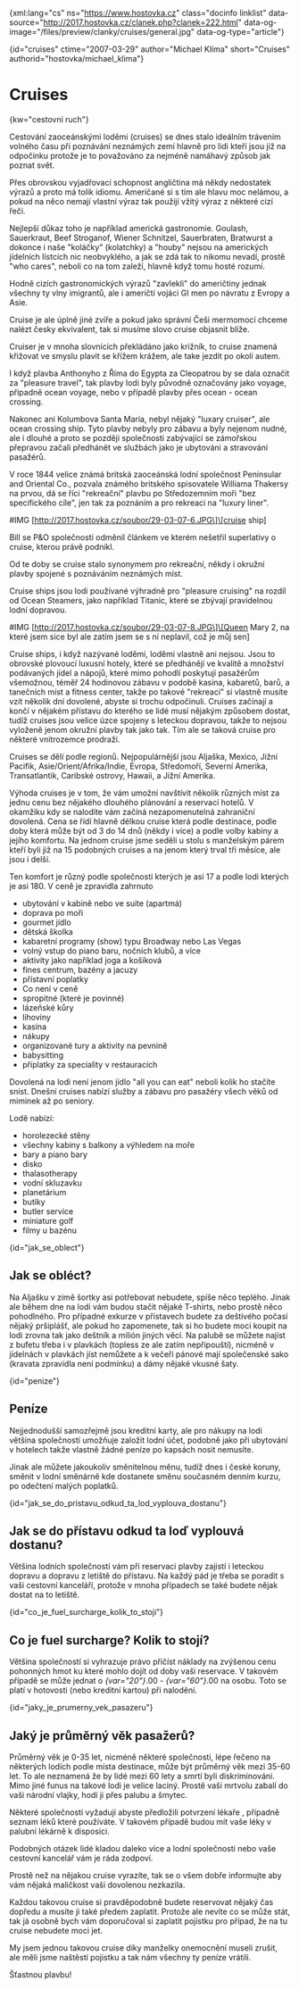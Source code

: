 
{xml:lang="cs" ns="https://www.hostovka.cz" class="docinfo linklist" data-source="http://2017.hostovka.cz/clanek.php?clanek=222.html" data-og-image="/files/preview/clanky/cruises/general.jpg" data-og-type="article"}

{id="cruises" ctime="2007-03-29" author="Michael Klíma" short="Cruises" authorid="hostovka/michael_klima"}

# Cruises

<!-- generated attribute kw by user_udpatekw.sh on 2019-03-11, do not edit -->

{kw="cestovní ruch"}

Cestování zaoceánskými loděmi (cruises) se dnes stalo ideálním trávením volného času při poznávání neznámých zemí hlavně pro lidi kteří jsou již na odpočinku protože je to považováno za nejméně namáhavý způsob jak poznat svět.

Přes obrovskou vyjadřovací schopnost angličtina má někdy nedostatek výrazů a proto má tolik idiomu. Američané si s tím ale hlavu moc nelámou, a pokud na něco nemají vlastní výraz tak použijí vžitý výraz z některé cizí řeči.

Nejlepší důkaz toho je například americká gastronomie. Goulash, Sauerkraut, Beef Stroganof, Wiener Schnitzel, Sauerbraten, Bratwurst a dokonce i naše "koláčky" (kolatchky) a "houby" nejsou na amerických jídelních lístcích nic neobvyklého, a jak se zdá tak to nikomu nevadí, prostě "who cares", neboli co na tom zaleží, hlavně když tomu hosté rozumí.

Hodně cizích gastronomických výrazů "zavlekli" do američtiny jednak všechny ty vlny imigrantů, ale i američtí vojáci GI men po návratu z Evropy a Asie.

Cruise je ale úplně jiné zvíře a pokud jako správní Češi mermomocí chceme nalézt česky ekvivalent, tak si musíme slovo cruise objasnit blíže.

Cruiser je v mnoha slovnících překládáno jako križník, to cruise znamená křižovat ve smyslu plavit se křížem krážem, ale take jezdit po okolí autem.

I když plavba Anthonyho z Říma do Egypta za Cleopatrou by se dala označit za "pleasure travel", tak plavby lodi byly původně označovány jako voyage, připadně ocean voyage, nebo v případě plavby přes ocean - ocean crossing.

Nakonec ani Kolumbova Santa Maria, nebyl nějaký "luxary cruiser", ale ocean crossing ship. Tyto plavby nebyly pro zábavu a byly nejenom nudné, ale i dlouhé a proto se později společnosti zabývající se zámořskou přepravou začali předhánět ve službách jako je ubytováni a stravování pasažérů.

V roce 1844 velice známá britská zaoceánská lodní společnost Peninsular and Oriental Co., pozvala známého britského spisovatele Williama Thakersy na prvou, dá se říci "rekreační" plavbu po Středozemním moři "bez specifického cíle", jen tak za poznáním a pro rekreaci na "luxury liner".

#IMG \[http://2017.hostovka.cz/soubor/29-03-07-6.JPG\]\[cruise ship\]

Bill se P&O společnosti odměnil článkem ve kterém nešetřil superlativy o cruise, kterou právě podnikl.

Od te doby se cruise stalo synonymem pro rekreační, někdy i okružní plavby spojené s poznáváním neznámých míst.

Cruise ships jsou lodi používané výhradně pro "pleasure cruising" na rozdíl od Ocean Steamers, jako například Titanic, které se zbývají pravidelnou lodní dopravou.

#IMG \[http://2017.hostovka.cz/soubor/29-03-07-8.JPG\]\[Queen Mary 2, na které jsem sice byl ale zatím jsem se s ní neplavil, což je můj sen\]

Cruise ships, i když nazývané loděmi, loděmi vlastně ani nejsou. Jsou to obrovské plovoucí luxusní hotely, které se předhánějí ve kvalitě a množství podávaných jídel a nápojů, které mimo pohodlí poskytují pasažérům všemožnou, téměř 24 hodinovou zábavu v podobě kasina, kabaretů, barů, a tanečních míst a fitness center, takže po takové "rekreaci" si vlastně musíte vzít několik dní dovolené, abyste si trochu odpočinuli. Cruises začínají a končí v nějakém přístavu do kterého se lidé musí nějakým způsobem dostat, tudíž cruises jsou velice úzce spojeny s leteckou dopravou, takže to nejsou vyloženě jenom okružní plavby tak jako tak. Tím ale se taková cruise pro některé vnitrozemce prodraží.

Cruises se dělí podle regionů. Nejpopulárnější jsou Aljaška, Mexico, Jižní Pacifik, Asie/Orient/Afrika/Indie, Evropa, Středomoří, Severní Amerika, Transatlantik, Caribské ostrovy, Hawaii, a Jižní Amerika.

Výhoda cruises je v tom, že vám umožní navštívit několik různých míst za jednu cenu bez nějakého dlouhého plánování a reservací hotelů. V okamžiku kdy se nalodíte vám začíná nezapomenutelná zahraniční dovolená. Cena se řídí hlavně délkou cruise která podle destinace, podle doby která může být od 3 do 14 dnů (někdy i více) a podle volby kabiny a jejího komfortu. Na jednom cruise jsme seděli u stolu s manželským párem kteří byli již na 15 podobných cruises a na jenom který trval tři měsíce, ale jsou i delší.

Ten komfort je různý podle společnosti kterých je asi 17 a podle lodi kterých je asi 180. V ceně je zpravidla zahrnuto

  * ubytování v kabině nebo ve suite (apartmá)
  * doprava po moři
  * gourmet jídlo
  * dětská školka
  * kabaretní programy (show) typu Broadway nebo Las Vegas
  * volný vstup do piano baru, nočních klubů, a více
  * aktivity jako například joga a košíková
  * fines centrum, bazény a jacuzy
  * přístavní poplatky 
  * Co není v ceně
  * spropitné (které je povinné)
  * lázeňské kůry
  * lihoviny
  * kasína
  * nákupy
  * organizované tury a aktivity na pevnině
  * babysitting
  * příplatky za speciality v restauracích

Dovolená na lodi není jenom jídlo "all you can eat" neboli kolik ho stačíte sníst. Dnešní cruises nabízí služby a zábavu pro pasažéry všech věků od miminek až po seniory.

Lodě nabízí:

  * horolezecké stěny
  * všechny kabiny s balkony a výhledem na moře
  * bary a piano bary
  * disko
  * thalasotherapy
  * vodní skluzavku
  * planetárium
  * butiky
  * butler service
  * miniature golf
  * filmy u bazénu

{id="jak\_se\_oblect"}

## Jak se obléct?

Na Aljašku v zimě šortky asi potřebovat nebudete, spíše něco teplého. Jinak ale během dne na lodi vám budou stačit nějaké T-shirts, nebo prostě něco pohodlného. Pro případné exkurze v přístavech budete za deštivého počasí nějaký pršiplášť, ale pokud ho zapomenete, tak si ho budete moci koupit na lodi zrovna tak jako deštník a milión jiných věcí. Na palubě se můžete najíst z bufetu třeba i v plavkách (topless ze ale zatím nepřipouští), nicméně v jídelnách v plavkách jíst nemůžete a k večeři pánové mají společenské sako (kravata zpravidla není podmínku) a dámy nějaké vkusné šaty.

{id="penize"}

## Peníze

Nejjednodušší samozřejmě jsou kreditní karty, ale pro nákupy na lodi většina společností umožňuje založit lodní účet, podobně jako při ubytování v hotelech takže vlastně žádné peníze po kapsách nosit nemusíte.

Jinak ale můžete jakoukoliv směnitelnou měnu, tudíž dnes i české koruny, směnit v lodní směnárně kde dostanete směnu současném denním kurzu, po odečtení malých poplatků.

{id="jak\_se\_do\_pristavu\_odkud\_ta\_lod\_vyplouva\_dostanu"}

## Jak se do přístavu odkud ta loď vyplouvá dostanu?

Většina lodních společností vám při reservaci plavby zajistí i leteckou dopravu a dopravu z letiště do přístavu. Na každý pád je třeba se poradit s vaši cestovní kanceláří, protože v mnoha případech se také budete nějak dostat na to letiště.

{id="co\_je\_fuel\_surcharge\_kolik\_to\_stoji"}

## Co je fuel surcharge? Kolik to stojí?

Většina společností si vyhrazuje právo přičíst náklady na zvýšenou cenu pohonných hmot ku které mohlo dojít od doby vaši reservace. V takovém případě se může jednat o  _{var="20"}_.00 -  _{var="60"}_.00 na osobu. Toto se platí v hotovosti (nebo kreditní kartou) při nalodění.

{id="jaky\_je\_prumerny\_vek\_pasazeru"}

## Jaký je průměrný věk pasažerů?

Průměrný věk je 0-35 let, nicméně některé společnosti, lépe řečeno na některých lodích podle místa destinace, může být průměrný věk mezi 35-60 let. To ale neznamená že by lidé mezi 60 lety a smrtí byli diskriminováni. Mimo jiné funus na takové lodi je velice laciný. Prostě vaši mrtvolu zabalí do vaši národní vlajky, hodí ji přes palubu a šmytec.

Některé společnosti vyžadují abyste předložili potvrzení lékaře , případně seznam léků které používáte. V takovém případě budou mít vaše léky v palubní lékárně k disposici.

Podobných otázek lidé kladou daleko více a lodní společnosti nebo vaše cestovní kancelář vám je ráda zodpoví.

Prostě než na nějakou cruise vyrazíte, tak se o všem dobře informujte aby vám nějaká maličkost vaši dovolenou nezkazila.

Každou takovou cruise si pravděpodobně budete reservovat nějaký čas dopředu a musíte ji také předem zaplatit. Protože ale nevíte co se může stát, tak já osobně bych vám doporučoval si zaplatit pojistku pro případ, že na tu cruise nebudete moci jet.

My jsem jednou takovou cruise díky manželky onemocnění museli zrušit, ale měli jsme naštěstí pojistku a tak nám všechny ty peníze vrátili. 

Šťastnou plavbu!

